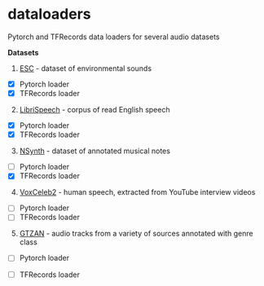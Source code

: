 # dataloaders
Pytorch and TFRecords data loaders for  several audio datasets

**Datasets**
1. [ESC](https://github.com/karoldvl/ESC-50) - dataset of environmental sounds
  - [x] Pytorch loader
  - [x] TFRecords loader
2. [LibriSpeech](http://www.openslr.org/12/) - corpus of read English speech
  - [x] Pytorch loader
  - [x] TFRecords loader
3. [NSynth](https://magenta.tensorflow.org/datasets/nsynth) - dataset of annotated musical notes
  - [ ] Pytorch loader
  - [x] TFRecords loader
4. [VoxCeleb2](http://www.robots.ox.ac.uk/~vgg/data/voxceleb/) - human speech, extracted from YouTube interview videos
  - [ ] Pytorch loader
  - [ ] TFRecords loader
5. [GTZAN](http://marsyasweb.appspot.com/download/data_sets/) - audio tracks from a variety of sources annotated with genre class
  - [ ] Pytorch loader
  - [ ] TFRecords loader

  


